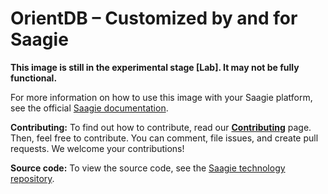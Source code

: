 # OrientDB – Customized by and for Saagie

**This image is still in the experimental stage [Lab]. It may not be fully functional.** 

For more information on how to use this image with your Saagie platform, see the official [Saagie documentation](https://docs.saagie.io/user/latest/developer/sdk/).

**Contributing:** To find out how to contribute, read our [**Contributing**](https://github.com/saagie/technologies/blob/master/CONTRIBUTING.md) page. Then, feel free to contribute. You can comment, file issues, and create pull requests. We welcome your contributions!

**Source code:** To view the source code, see the [Saagie technology repository](https://github.com/saagie/technologies).
